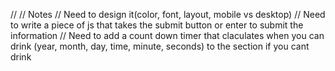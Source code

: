
// // Notes
// Need to design it(color, font, layout, mobile vs desktop) 
// Need to write a piece of js that takes the submit button or enter to submit the information 
// Need to add a count down timer that claculates when you can drink (year, month, day, time, minute, seconds) to the section if you cant drink 
